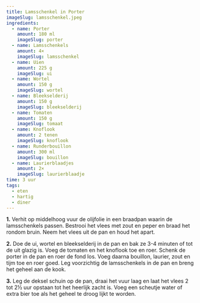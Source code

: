 ```yaml
---
title: Lamsschenkel in Porter
imageSlug: lamsschenkel.jpeg
ingredients:
  - name: Porter
    amount: 180 ml
    imageSlug: porter
  - name: Lamsschenkels
    amount: 4×
    imageSlug: lamsschenkel
  - name: Uien
    amount: 225 g
    imageSlug: ui
  - name: Wortel
    amount: 150 g
    imageSlug: wortel
  - name: Bleekselderij
    amount: 150 g
    imageSlug: bleekselderij
  - name: Tomaten
    amount: 150 g
    imageSlug: tomaat
  - name: Knoflook
    amount: 2 tenen
    imageSlug: knoflook
  - name: Runderbouillon
    amount: 300 ml
    imageSlug: bouillon
  - name: Laurierblaadjes
    amount: 2×
    imageSlug: laurierblaadje
time: 3 uur
tags:
  - eten
  - hartig
  - diner
---
```


**1.** Verhit op middelhoog vuur de olijfolie in een braadpan waarin de lamsschenkels passen. Bestrooi het vlees met zout en peper en braad het rondom bruin. Neem het vlees uit de pan en houd het apart.

**2.** Doe de ui, wortel en bleekselderij in de pan en bak ze 3-4 minuten of tot de uit glazig is. Voeg de tomaten en het knoflook toe en roer. Schenk de porter in de pan en roer de fond los. Voeg daarna bouillon, laurier, zout en tijm toe en roer goed. Leg voorzichtig de lamsschenkels in de pan en breng het geheel aan de kook.

**3.** Leg de deksel schuin op de pan, draai het vuur laag en laat het vlees 2 tot 2½ uur opstaan tot het heerlijk zacht is. Voeg een scheutje water of extra bier toe als het geheel te droog lijkt te worden.
